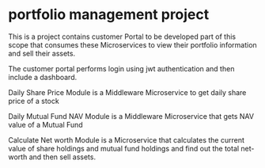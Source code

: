 # portfolio management project

This is a project contains customer Portal to be developed part of this scope that consumes these Microservices to view their portfolio information and sell their assets.

The customer portal performs login using jwt authentication and then include a dashboard.

Daily Share Price Module is a Middleware Microservice to get daily share price of a stock

Daily Mutual Fund NAV Module is a Middleware Microservice that gets NAV value of a Mutual Fund

Calculate Net worth Module is a Microservice that calculates the current value of share holdings and mutual fund holdings and find out the total net-worth and then sell
assets.

